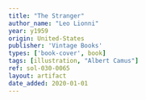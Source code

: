 ```yaml
---
title: "The Stranger"
author_name: "Leo Lionni"
year: y1959
origin: United-States
publisher: 'Vintage Books'
types: ['book-cover', book]
tags: [illustration, "Albert Camus"]
ref: sol-030-0065
layout: artifact
date_added: 2020-01-01
---
```

